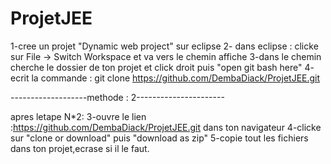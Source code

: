 # ProjetJEE
1-cree un projet "Dynamic web project" sur eclipse
2- dans eclipse : clicke sur File -> Switch Workspace et va vers le chemin affiche
3-dans le chemin cherche le dossier de ton projet et click droit puis "open git bash here"
4- ecrit la commande : git clone https://github.com/DembaDiack/ProjetJEE.git


-------------------methode : 2----------------------

apres letape N*2:
3-ouvre le lien :https://github.com/DembaDiack/ProjetJEE.git dans ton navigateur
4-clicke sur "clone or download" puis "download as zip"
5-copie tout les fichiers dans ton projet,ecrase si il le faut.
